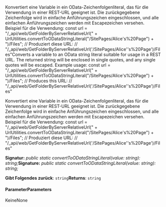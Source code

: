 <span data-ttu-id="3428b-p101">Konvertiert eine Variable in ein OData-Zeichenfolgenliteral, das für die Verwendung in einer REST-URL geeignet ist. Die zurückgegebene Zeichenfolge wird in einfache Anführungszeichen eingeschlossen, und alle einfachen Anführungszeichen werden mit Escapezeichen versehen. Beispiel für die Verwendung: const url = "/_api/web/GetFolderByServerRelativeUrl(" + UrlUtilities.convertToODataStringLiteral("/SitePages/Alice's%20Page") + ")/Files"; // Produziert diese URL: // "/_api/web/GetFolderByServerRelativeUrl('/SitePages/Alice''s%20Page')/Files"</span><span class="sxs-lookup"><span data-stu-id="3428b-p101">Converts a variable to an OData string literal suitable for usage in a REST URL. The returned string will be enclosed in single quotes, and any single quotes will be escaped. Example usage: const url = "/_api/web/GetFolderByServerRelativeUrl(" + UrlUtilities.convertToODataStringLiteral("/SitePages/Alice's%20Page") + ")/Files"; // Produces this URL: // "/_api/web/GetFolderByServerRelativeUrl('/SitePages/Alice''s%20Page')/Files"</span></span>




Konvertiert eine Variable in ein OData-Zeichenfolgenliteral, das für die Verwendung in einer REST-URL geeignet ist. Die zurückgegebene Zeichenfolge wird in einfache Anführungszeichen eingeschlossen, und alle einfachen Anführungszeichen werden mit Escapezeichen versehen. Beispiel für die Verwendung: const url = "/_api/web/GetFolderByServerRelativeUrl(" + UrlUtilities.convertToODataStringLiteral("/SitePages/Alice's%20Page") + ")/Files"; // Produziert diese URL: // "/_api/web/GetFolderByServerRelativeUrl('/SitePages/Alice''s%20Page')/Files"

<span data-ttu-id="3428b-105">**Signatur:** _public static convertToODataStringLiteral(value: string): string;_</span><span class="sxs-lookup"><span data-stu-id="3428b-105">**Signature:** _public static convertToODataStringLiteral(value: string): string;_</span></span>

<span data-ttu-id="3428b-106">**Gibt Folgendes zurück**: `string`</span><span class="sxs-lookup"><span data-stu-id="3428b-106">**Returns**: `string`</span></span>





#### <a name="parameters"></a><span data-ttu-id="3428b-107">Parameter</span><span class="sxs-lookup"><span data-stu-id="3428b-107">Parameters</span></span>
<span data-ttu-id="3428b-108">Keine</span><span class="sxs-lookup"><span data-stu-id="3428b-108">None</span></span>


